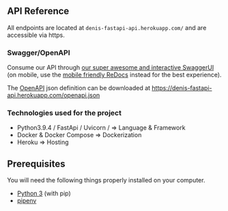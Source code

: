
## API Reference

All endpoints are located at ``denis-fastapi-api.herokuapp.com/`` and are accessible via https. 

### Swagger/OpenAPI

Consume our API through [our super awesome and interactive SwaggerUI](https://denis-fastapi-api.herokuapp.com/) (on mobile, use the [mobile friendly ReDocs](https://denis-fastapi-api.herokuapp.com/docs) instead for the best experience).

The [OpenAPI](https://swagger.io/docs/specification/about/) json definition can be downloaded at https://denis-fastapi-api.herokuapp.com/openapi.json

### Technologies used for the project

- Python3.9.4 / FastApi / Uvicorn / => Language & Framework
- Docker & Docker Compose => Dockerization
- Heroku => Hosting


## Prerequisites

You will need the following things properly installed on your computer.

* [Python 3](https://www.python.org/downloads/) (with pip)
* [pipenv](https://pypi.org/project/pipenv/)